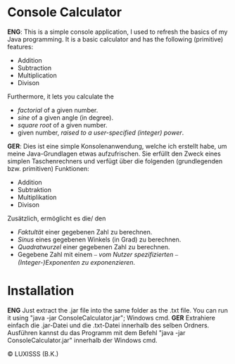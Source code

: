 
# Console Calculator
**ENG**: This is a simple console application, I used to refresh the basics of my Java programming. It is a basic calculator and has the following (primitive) features:

- Addition
- Subtraction
- Multiplication
- Divison

Furthermore, it lets you calculate the

- *factorial* of a given number.
- *sine* of a given angle (in degree).
- *square root* of a given number.
- given number, *raised to a user-specified (integer) power*.

**GER**: Dies ist eine simple Konsolenanwendung, welche ich erstellt habe, um meine Java-Grundlagen etwas aufzufrischen. Sie erfüllt den Zweck eines simplen Taschenrechners und verfügt über die folgenden (grundlegenden bzw. primitiven) Funktionen:

- Addition
- Subtraktion
- Multiplikation
- Divison

Zusätzlich, ermöglicht es die/ den

- *Faktultät* einer gegebenen Zahl zu berechnen.
- *Sinus* eines gegebenen Winkels (in Grad) zu berechnen.
- *Quadratwurzel* einer gegebenen Zahl zu berechnen.
- Gegebene Zahl mit einem ⎯ *vom Nutzer spezifizierten* ⎯ *(Integer-)Exponenten zu exponenzieren*.

# Installation
**ENG** Just extract the .jar file into the same folder as the .txt file. You can run it using "java -jar ConsoleCalculator.jar"; Windows cmd.
**GER** Extrahiere einfach die .jar-Datei und die .txt-Datei innerhalb des selben Ordners. Ausführen kannst du das Programm mit dem Befehl "java -jar ConsoleCalculator.jar" innerhalb der Windows cmd.

© LUXISSS (B.K.)
